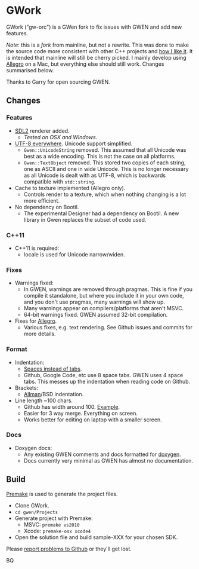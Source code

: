 GWork
=====

GWork ("gw-orc") is a GWen fork to fix issues with GWEN and add new features.

*Note*: this is a *fork* from mainline, but not a rewrite. This was done to make
the source code more consistent with other C++ projects and [how I like it][1]. 
It is intended that mainline will still be cherry picked. I mainly develop using 
[Allegro](http://alleg.sourceforge.net) on a Mac, but everything else should 
still work. Changes summarised below.

Thanks to Garry for open sourcing GWEN.

## Changes

### Features

* [SDL2][8] renderer added.
  * *Tested on OSX and Windows*.
* [UTF-8 everywhere][5]. Unicode support simplified.
  * `Gwen::UnicodeString` removed. This assumed that all Unicode was best as a 
    wide encoding. This is not the case on all platforms.
  * `Gwen::TextObject` removed. This stored two copies of each string, one as 
    ASCII and one in wide Unicode. This is no longer necessary as all Unicode 
    is dealt with as UTF-8, which is backwards compatible with `std::string`.
* Cache to texture implemented (Allegro only).
  * Controls render to a texture, which when nothing changing is a lot more 
    efficient.
* No dependency on Bootil.
  * The experimental Designer had a dependency on Bootil. A new library in Gwen 
    replaces the subset of code used.  

### C++11

* C++11 is required:
  * locale is used for Unicode narrow/widen.
  
### Fixes

* Warnings fixed:
  * In GWEN, warnings are removed through pragmas. This is fine if you compile 
    it standalone, but where you include it in your own code, and you don't use 
    pragmas, many warnings will show up.
  * Many warnings appear on compilers/platforms that aren't MSVC.
  * 64-bit warnings fixed. GWEN assumed 32-bit compilation.
* Fixes for [Allegro][4].
  * Various fixes, e.g. text rendering. See Github issues and commits for more 
    details.
  
### Format
  
* Indentation:
  * [Spaces instead of tabs](http://www.jwz.org/doc/tabs-vs-spaces.html).
  * Github, Google Code, etc use 8 space tabs. GWEN uses 4 space tabs. This 
    messes up the indentation when reading code on Github.
* Brackets:
  * [Allman][2]/BSD indentation.
* Line length ~100 chars.
  * Github has width around 100. [Example][3].
  * Easier for 3 way merge. Everything on screen.
  * Works better for editing on laptop with a smaller screen.
  
### Docs

* Doxygen docs:
  * Any existing GWEN comments and docs formatted 
    for [doxygen](http://doxygen.org).
  * Docs currently very minimal as GWEN has almost no documentation.


## Build

[Premake][6] is used to generate the project files.

* Clone GWork.
* `cd gwen/Projects`
* Generate project with Premake:
  * MSVC: `premake vs2010`
  * Xcode: `premake-osx xcode4`
* Open the solution file and build sample-XXX for your chosen SDK.
  
Please [report problems to Github][7] or they'll get lost.


[1]: http://www.codinghorror.com/blog/2009/04/death-to-the-space-infidels.html "Interesting article on consistency"
[2]: http://en.wikipedia.org/wiki/Indent_style#Allman_style "Not uncommon"
[3]: https://github.com/billyquith/GWEN/blob/gwork/gwen/include/Gwen/Skins/TexturedBase.h "Off the edge"
[4]: http://alleg.sourceforge.net "Allegro 5"
[5]: http://www.utf8everywhere.org "Why you should use UTF8 everywhere."
[6]: http://industriousone.com/premake
[7]: https://github.com/billyquith/GWEN/issues "Bugs/Issues"
[8]: http://www.libsdl.org "SDL2"


BQ